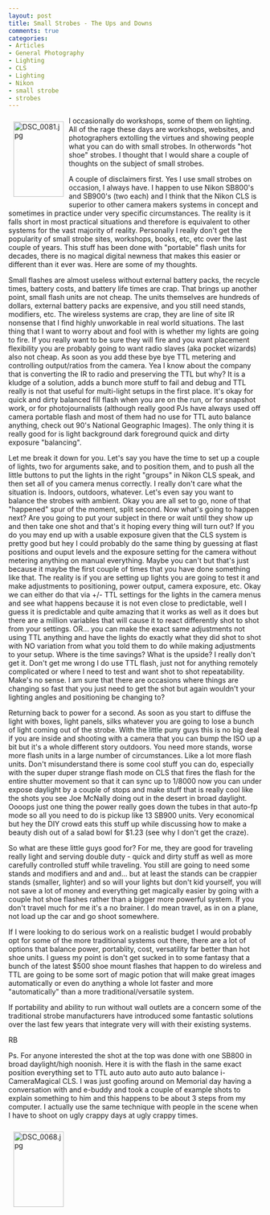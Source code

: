 ```yaml
---
layout: post
title: Small Strobes - The Ups and Downs
comments: true
categories:
- Articles
- General Photography
- Lighting
- CLS
- Lighting
- Nikon
- small strobe
- strobes
---
```

<a rel="lightbox" href="/wp-content/uploads/2009/05/DSC_0081.jpg"><img title="DSC_0081.jpg" src="/wp-content/uploads/2009/05/.thumbs/.DSC_0081.jpg" border="0" alt="DSC_0081.jpg" hspace="10" vspace="10" width="100" height="150" align="left" /></a>I occasionally do workshops, some of them on lighting. All of the rage these days are workshops, websites, and photographers extolling the virtues and showing people what you can do with small strobes. In otherwords "hot shoe" strobes. I thought that I would share a couple of thoughts on the subject of small strobes.

A couple of disclaimers first. Yes I use small strobes on occasion, I always have. I happen to use Nikon SB800's and SB900's (two each) and I think that the Nikon CLS is superior to other camera makers systems in concept and sometimes in practice under very specific circumstances. The reality is it falls short in most practical situations and therefore is equivalent to other systems for the vast majority of reality. Personally I really don't get the popularity of small strobe sites, workshops, books, etc, etc over the last couple of years. This stuff has been done with "portable" flash units for decades, there is no magical digital newness that makes this easier or different than it ever was. Here are some of my thoughts.

Small flashes are almost useless without external battery packs, the recycle times, battery costs, and battery life times are crap. That brings up another point, small flash units are not cheap. The units themselves are hundreds of dollars, external battery packs are expensive, and you still need stands, modifiers, etc. The wireless systems are crap, they are line of site IR nonsense that I find highly unworkable in real world situations. The last thing that I want to worry about and fool with is whether my lights are going to fire. If you really want to be sure they will fire and you want placement flexibility you are probably going to want radio slaves (aka pocket wizards) also not cheap. As soon as you add these bye bye TTL metering and controlling output/ratios from the camera. Yea I know about the company that is converting the IR to radio and preserving the TTL but why? It is a kludge of a solution, adds a bunch more stuff to fail and debug and TTL really is not that useful for multi-light setups in the first place. It's okay for quick and dirty balanced fill flash when you are on the run, or for snapshot work, or for photojournalists (although really good PJs have always used off camera portable flash and most of them had no use for TTL auto balance anything, check out 90's National Geographic Images). The only thing it is really good for is light background dark foreground quick and dirty exposure "balancing".

Let me break it down for you. Let's say you have the time to set up a couple of lights, two for arguments sake, and to position them, and to push all the little buttons to put the lights in the right "groups" in Nikon CLS speak, and then set all of you camera menus correctly. I really don't care what the situation is. Indoors, outdoors, whatever. Let's even say you want to balance the strobes with ambient. Okay you are all set to go, none of that "happened" spur of the moment, split second. Now what's going to happen next? Are you going to put your subject in there or wait until they show up and then take one shot and that's it hoping every thing will turn out? If you do you may end up with a usable exposure given that the CLS system is pretty good but hey I could probably do the same thing by guessing at flast positions and ouput levels and the exposure setting for the camera without metering anything on manual everything. Maybe you can't but that's just because it maybe the first couple of times that you have done something like that. The reality is if you are setting up lights you are going to test it and make adjustments to positioning, power output, camera exposure, etc. Okay we can either do that via +/- TTL settings for the lights in the camera menus and see what happens because it is not even close to predictable, well I guess it is predictable and quite amazing that it works as well as it does but there are a million variables that will cause it to react differently shot to shot from your settings. OR... you can make the exact same adjustments not using TTL anything and have the lights do exactly what they did shot to shot with NO variation from what you told them to do while making adjustments to your setup. Where is the time savings? What is the upside? I really don't get it. Don't get me wrong I do use TTL flash, just not for anything remotely complicated or where I need to test and want shot to shot repeatability. Make's no sense. I am sure that there are occasions where things are changing so fast that you just need to get the shot but again wouldn't your lighting angles and positioning be changing to?

Returning back to power for a second. As soon as you start to diffuse the light with boxes, light panels, silks whatever you are going to lose a bunch of light coming out of the strobe. With the little puny guys this is no big deal if you are inside and shooting with a camera that you can bump the ISO up a bit but it's a whole different story outdoors. You need more stands, worse more flash units in a large number of circumstances. Like a lot more flash units. Don't misunderstand there is some cool stuff you can do, especially with the super duper strange flash mode on CLS that fires the flash for the entire shutter movement so that it can sync up to 1/8000 now you can under expose daylight by a couple of stops and make stuff that is really cool like the shots you see Joe McNally doing out in the desert in broad daylight. Oooops just one thing the power really goes down the tubes in that auto-fp mode so all you need to do is pickup like 13 SB900 units. Very economical but hey the DIY crowd eats this stuff up while discussing how to make a beauty dish out of a salad bowl for $1.23 (see why I don't get the craze).

So what are these little guys good for? For me, they are good for traveling really light and serving double duty - quick and dirty stuff as well as more carefully controlled stuff while traveling. You still are going to need some stands and modifiers and and and... but at least the stands can be crappier stands (smaller, lighter) and so will your lights but don't kid yourself, you will not save a lot of money and everything get magically easier by going with a couple hot shoe flashes rather than a bigger more powerful system. If you don't travel much for me it's a no brainer. I do mean travel, as in on a plane, not load up the car and go shoot somewhere.

If I were looking to do serious work on a realistic budget I would probably opt for some of the more traditional systems out there, there are a lot of options that balance power, portablity, cost, versatility far better than hot shoe units. I guess my point is don't get sucked in to some fantasy that a bunch of the latest $500 shoe mount flashes that happen to do wireless and TTL are going to be some sort of magic potion that will make great images automatically or even do anything a whole lot faster and more "automatically" than a more traditional/versatile system.

If portability and ability to run without wall outlets are a concern some of the traditional strobe manufacturers have introduced some fantastic solutions over the last few years that integrate very will with their existing systems.

RB

Ps. For anyone interested the shot at the top was done with one SB800 in broad daylight/high noonish. Here it is with the flash in the same exact position everything set to TTL auto auto auto auto auto balance i-CameraMagical CLS. I was just goofing around on Memorial day having a conversation with and e-buddy and took a couple of example shots to explain something to him and this happens to be about 3 steps from my computer. I actually use the same technique with people in the scene when I have to shoot on ugly crappy days at ugly crappy times.

<a rel="lightbox" href="/wp-content/uploads/2009/05/DSC_0068.jpg"><img title="DSC_0068.jpg" src="/wp-content/uploads/2009/05/.thumbs/.DSC_0068.jpg" border="0" alt="DSC_0068.jpg" hspace="10" vspace="10" width="100" height="150" align="left" /></a>